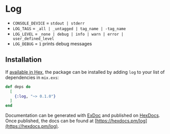 # Log

- `CONSOLE_DEVICE` = `stdout | stderr`
- `LOG_TAGS` = `_all | _untagged | tag_name | -tag_name`
- `LOG_LEVEL` = `_none | debug | info | warn | error | user_defined_level`
- `LOG_DEBUG` = `1` prints debug messages

## Installation

If [available in Hex](https://hex.pm/docs/publish), the package can be installed
by adding `log` to your list of dependencies in `mix.exs`:

```elixir
def deps do
  [
    {:log, "~> 0.1.0"}
  ]
end
```

Documentation can be generated with [ExDoc](https://github.com/elixir-lang/ex_doc)
and published on [HexDocs](https://hexdocs.pm). Once published, the docs can
be found at [https://hexdocs.pm/log](https://hexdocs.pm/log).
